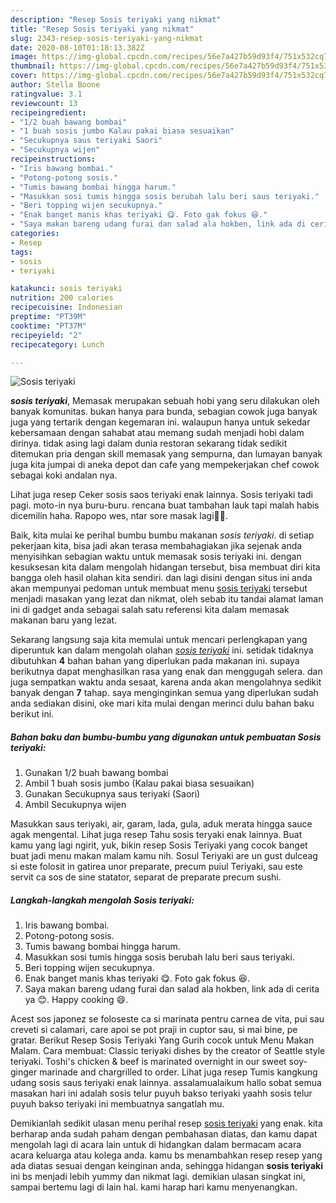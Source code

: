 ```yaml
---
description: "Resep Sosis teriyaki yang nikmat"
title: "Resep Sosis teriyaki yang nikmat"
slug: 2343-resep-sosis-teriyaki-yang-nikmat
date: 2020-08-10T01:18:13.382Z
image: https://img-global.cpcdn.com/recipes/56e7a427b59d93f4/751x532cq70/sosis-teriyaki-foto-resep-utama.jpg
thumbnail: https://img-global.cpcdn.com/recipes/56e7a427b59d93f4/751x532cq70/sosis-teriyaki-foto-resep-utama.jpg
cover: https://img-global.cpcdn.com/recipes/56e7a427b59d93f4/751x532cq70/sosis-teriyaki-foto-resep-utama.jpg
author: Stella Boone
ratingvalue: 3.1
reviewcount: 13
recipeingredient:
- "1/2 buah bawang bombai"
- "1 buah sosis jumbo Kalau pakai biasa sesuaikan"
- "Secukupnya saus teriyaki Saori"
- "Secukupnya wijen"
recipeinstructions:
- "Iris bawang bombai."
- "Potong-potong sosis."
- "Tumis bawang bombai hingga harum."
- "Masukkan sosi tumis hingga sosis berubah lalu beri saus teriyaki."
- "Beri topping wijen secukupnya."
- "Enak banget manis khas teriyaki 😋. Foto gak fokus 😆."
- "Saya makan bareng udang furai dan salad ala hokben, link ada di cerita ya 😊. Happy cooking 😄."
categories:
- Resep
tags:
- sosis
- teriyaki

katakunci: sosis teriyaki 
nutrition: 200 calories
recipecuisine: Indonesian
preptime: "PT39M"
cooktime: "PT37M"
recipeyield: "2"
recipecategory: Lunch

---
```



![Sosis teriyaki](https://img-global.cpcdn.com/recipes/56e7a427b59d93f4/751x532cq70/sosis-teriyaki-foto-resep-utama.jpg)

<b><i>sosis teriyaki</i></b>, Memasak merupakan sebuah hobi yang seru dilakukan oleh banyak komunitas. bukan hanya para bunda, sebagian cowok juga banyak juga yang tertarik dengan kegemaran ini. walaupun hanya untuk sekedar kebersamaan dengan sahabat atau memang sudah menjadi hobi dalam dirinya. tidak asing lagi dalam dunia restoran sekarang tidak sedikit ditemukan pria dengan skill memasak yang sempurna, dan lumayan banyak juga kita jumpai di aneka depot dan cafe yang mempekerjakan chef cowok sebagai koki andalan nya.

Lihat juga resep Ceker sosis saos teriyaki enak lainnya. Sosis teriyaki tadi pagi. moto-in nya buru-buru. rencana buat tambahan lauk tapi malah habis dicemilin haha. Rapopo wes, ntar sore masak lagi💪😄.

Baik, kita mulai ke perihal bumbu bumbu makanan <i>sosis teriyaki</i>. di setiap pekerjaan kita, bisa jadi akan terasa membahagiakan jika sejenak anda menyisihkan sebagian waktu untuk memasak sosis teriyaki ini. dengan kesuksesan kita dalam mengolah hidangan tersebut, bisa membuat diri kita bangga oleh hasil olahan kita sendiri. dan lagi disini dengan situs ini anda akan mempunyai pedoman untuk membuat menu <u>sosis teriyaki</u> tersebut menjadi masakan yang lezat dan nikmat, oleh sebab itu tandai alamat laman ini di gadget anda sebagai salah satu referensi kita dalam memasak makanan baru yang lezat.


Sekarang langsung saja kita memulai untuk mencari perlengkapan yang diperuntuk kan dalam mengolah olahan <u><i>sosis teriyaki</i></u> ini. setidak tidaknya dibutuhkan <b>4</b> bahan bahan yang diperlukan pada makanan ini. supaya berikutnya dapat menghasilkan rasa yang enak dan menggugah selera. dan juga sempatkan waktu anda sesaat, karena anda akan mengolahnya sedikit banyak dengan <b>7</b> tahap. saya menginginkan semua yang diperlukan sudah anda sediakan disini, oke mari kita mulai dengan merinci dulu bahan baku berikut ini.

<!--inarticleads1-->

##### Bahan baku dan bumbu-bumbu yang digunakan untuk pembuatan Sosis teriyaki:

1. Gunakan 1/2 buah bawang bombai
1. Ambil 1 buah sosis jumbo (Kalau pakai biasa sesuaikan)
1. Gunakan Secukupnya saus teriyaki (Saori)
1. Ambil Secukupnya wijen


Masukkan saus teriyaki, air, garam, lada, gula, aduk merata hingga sauce agak mengental. Lihat juga resep Tahu sosis teryaki enak lainnya. Buat kamu yang lagi ngirit, yuk, bikin resep Sosis Teriyaki yang cocok banget buat jadi menu makan malam kamu nih. Sosul Teriyaki are un gust dulceag si este folosit in gatirea unor preparate, precum puiul Teriyaki, sau este servit ca sos de sine statator, separat de preparate precum sushi. 

<!--inarticleads2-->

##### Langkah-langkah mengolah Sosis teriyaki:

1. Iris bawang bombai.
1. Potong-potong sosis.
1. Tumis bawang bombai hingga harum.
1. Masukkan sosi tumis hingga sosis berubah lalu beri saus teriyaki.
1. Beri topping wijen secukupnya.
1. Enak banget manis khas teriyaki 😋. Foto gak fokus 😆.
1. Saya makan bareng udang furai dan salad ala hokben, link ada di cerita ya 😊. Happy cooking 😄.


Acest sos japonez se foloseste ca si marinata pentru carnea de vita, pui sau creveti si calamari, care apoi se pot praji in cuptor sau, si mai bine, pe gratar. Berikut Resep Sosis Teriyaki Yang Gurih cocok untuk Menu Makan Malam. Cara membuat: Classic teriyaki dishes by the creator of Seattle style teriyaki. Toshi&#39;s chicken &amp; beef is marinated overnight in our sweet soy-ginger marinade and chargrilled to order. Lihat juga resep Tumis kangkung udang sosis saus teriyaki enak lainnya. assalamualaikum hallo sobat semua masakan hari ini adalah sosis telur puyuh bakso teriyaki yaahh sosis telur puyuh bakso teriyaki ini membuatnya sangatlah mu. 

Demikianlah sedikit ulasan menu perihal resep <u>sosis teriyaki</u> yang enak. kita berharap anda sudah paham dengan pembahasan diatas, dan kamu dapat mengolah lagi di acara lain untuk di hidangkan dalam bermacam acara acara keluarga atau kolega anda. kamu bs menambahkan resep resep yang ada diatas sesuai dengan keinginan anda, sehingga hidangan <b>sosis teriyaki</b> ini bs menjadi lebih yummy dan nikmat lagi. demikian ulasan singkat ini, sampai bertemu lagi di lain hal. kami harap hari kamu menyenangkan.
